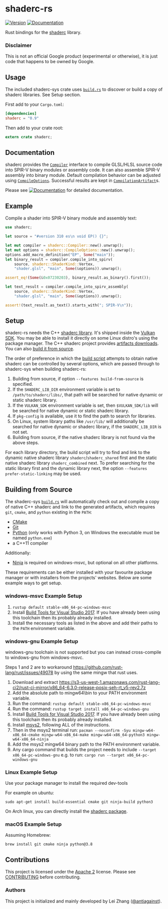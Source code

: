 shaderc-rs
==========

[![Version](https://img.shields.io/crates/v/shaderc.svg)](https://crates.io/crates/shaderc)
[![Documentation](https://docs.rs/shaderc/badge.svg)](https://docs.rs/shaderc)

Rust bindings for the [shaderc][shaderc] library.

### Disclaimer

This is not an official Google product (experimental or otherwise), it is just
code that happens to be owned by Google.

Usage
-----

The included shaderc-sys crate uses [`build.rs`](shaderc-sys/build/build.rs) to
discover or build a copy of shaderc libraries.  See Setup section.

First add to your `Cargo.toml`:

```toml
[dependencies]
shaderc = "0.9"
```

Then add to your crate root:

```rust
extern crate shaderc;
```

Documentation
-------------

shaderc provides the [`Compiler`][doc-compiler] interface to compile GLSL/HLSL
source code into SPIR-V binary modules or assembly code. It can also assemble
SPIR-V assembly into binary module. Default compilation behavior can be
adjusted using [`CompileOptions`][doc-options]. Successful results are kept in
[`CompilationArtifact`][doc-artifact]s.

Please see
[![Documentation](https://docs.rs/shaderc/badge.svg)](https://docs.rs/shaderc)
for detailed documentation.

Example
-------

Compile a shader into SPIR-V binary module and assembly text:

```rust
use shaderc;

let source = "#version 310 es\n void EP() {}";

let mut compiler = shaderc::Compiler::new().unwrap();
let mut options = shaderc::CompileOptions::new().unwrap();
options.add_macro_definition("EP", Some("main"));
let binary_result = compiler.compile_into_spirv(
    source, shaderc::ShaderKind::Vertex,
    "shader.glsl", "main", Some(&options)).unwrap();

assert_eq!(Some(&0x07230203), binary_result.as_binary().first());

let text_result = compiler.compile_into_spirv_assembly(
    source, shaderc::ShaderKind::Vertex,
    "shader.glsl", "main", Some(&options)).unwrap();

assert!(text_result.as_text().starts_with("; SPIR-V\n"));
```

Setup
-----

shaderc-rs needs the C++ [shaderc library](https://github.com/google/shaderc).
It's shipped inside the [Vulkan SDK](https://www.lunarg.com/vulkan-sdk/).
You may be able to install it directly on some Linux distro's using the package
manager. The C++ shaderc project provides [artifacts
downloads](https://github.com/google/shaderc#downloads). You can also
[build it from source](#building-from-source).

The order of preference in which the [build script](shaderc-sys/build/build.rs)
attempts to obtain native shaderc can be controlled by several options, which
are passed through to shaderc-sys when building shaderc-rs:

1. Building from source, if option `--features build-from-source` is specified.
1. If the `SHADERC_LIB_DIR` environment variable is set to
   `/path/to/shaderc/libs/`, that path will be searched for native dynamic or
   static shaderc library.
1. If the `VULKAN_SDK` environment variable is set, then `$VULKAN_SDK/lib` will
   be searched for native dynamic or static shaderc library.
1. If `pkg-config` is available, use it to find the path to search for libraries.
1. On Linux, system library paths like `/usr/lib/` will additionally be searched
   for native dynamic or shaderc library, if the `SHADERC_LIB_DIR` is not set.
1. Building from source, if the native shaderc library is not found via the
   above steps.

For each library directory, the build script will try to find and link to the
dynamic native shaderc library `shaderc`/`shaderc_shared` first and the static
native shaderc library `shaderc_combined` next. To prefer searching for the
static library first and the dynamic library next, the option
`--features prefer-static-linking` may be used.

Building from Source
--------------------

The shaderc-sys [`build.rs`](shaderc-sys/build/build.rs) will automatically
check out and compile a copy of native C++ shaderc and link to the generated
artifacts, which requires `git`, `cmake`, and `python` existing in the `PATH`:

- [CMake](https://cmake.org/)
- [Git](https://git-scm.com/)
- [Python](https://www.python.org/) (only works with Python 3, on Windows
  the executable must be named `python.exe`)
- a C++11 compiler

Additionally:
- [Ninja](https://github.com/ninja-build/ninja/releases) is required on
  windows-msvc, but optional on all other platforms.

These requirements can be either installed with your favourite package manager
or with installers from the projects' websites. Below are some example ways
to get setup.

### windows-msvc Example Setup

1. `rustup default stable-x86_64-pc-windows-msvc`
2. Install [Build Tools for Visual Studio 2017](https://visualstudio.microsoft.com/downloads/#build-tools-for-visual-studio-2017).
   If you have already been using this toolchain then its probably already
   installed.
3. Install the necessary tools as listed in the above and add their paths
   to the `PATH` environment variable.

### windows-gnu Example Setup

windows-gnu toolchain is not supported but you can instead cross-compile to
windows-gnu from windows-msvc.

Steps 1 and 2 are to workaround https://github.com/rust-lang/rust/issues/49078
by using the same mingw that rust uses.

1. Download and extract https://s3-us-west-1.amazonaws.com/rust-lang-ci2/rust-ci-mirror/x86_64-6.3.0-release-posix-seh-rt_v5-rev2.7z
2. Add the absolute path to mingw64\bin to your PATH environment variable.
3. Run the command: `rustup default stable-x86_64-pc-windows-msvc`
4. Run the command: `rustup target install x86_64-pc-windows-gnu`
5. Install [Build Tools for Visual Studio 2017](https://visualstudio.microsoft.com/downloads/#build-tools-for-visual-studio-2017).
   If you have already been using this toolchain then its probably already
   installed.
6. Install [msys2](http://www.msys2.org/), following ALL of the instructions.
7. Then in the msys2 terminal run: `pacman --noconfirm -Syu mingw-w64-x86_64-cmake mingw-w64-x86_64-make mingw-w64-x86_64-python3 mingw-w64-x86_64-ninja`
8. Add the msys2 mingw64 binary path to the PATH environment variable.
9. Any cargo command that builds the project needs to include
   `--target x86_64-pc-windows-gnu` e.g. to run: `cargo run --target x86_64-pc-windows-gnu`

### Linux Example Setup

Use your package manager to install the required dev-tools

For example on ubuntu:
```
sudo apt-get install build-essential cmake git ninja-build python3
```

On Arch linux, you can directly install the [shaderc package](https://www.archlinux.org/packages/extra/x86_64/shaderc/).

### macOS Example Setup

Assuming Homebrew:

```
brew install git cmake ninja python@3.8
```

Contributions
-------------

This project is licensed under the [Apache 2](LICENSE) license. Please see
[CONTRIBUTING](CONTRIBUTING.md) before contributing.

### Authors

This project is initialized and mainly developed by Lei Zhang
([@antiagainst][me]).

[shaderc]: https://github.com/google/shaderc
[doc-compiler]: https://docs.rs/shaderc/0.7/shaderc/struct.Compiler.html
[doc-options]: https://docs.rs/shaderc/0.7/shaderc/struct.CompileOptions.html
[doc-artifact]: https://docs.rs/shaderc/0.7/shaderc/struct.CompilationArtifact.html
[me]: https://github.com/antiagainst
